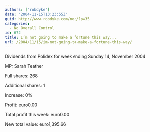 ```yaml
---
authors: ["robdyke"]
date: "2004-11-15T13:23:55Z"
guid: http://www.robdyke.com/noc/?p=35
categories:
  - No Overall Control
id: 672
title: I’m not going to make a fortune this way...
url: /2004/11/15/im-not-going-to-make-a-fortune-this-way/
---
```

Dividends from Polidex for week ending Sunday 14, November 2004

MP: Sarah Teather
  
Full shares: 268
  
Additional shares: 1
  
Increase: 0%
  
Profit: euro0.00

Total profit this week: euro0.00
  
New total value: euro1,395.66
